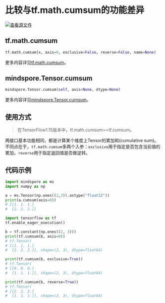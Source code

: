 # 比较与tf.math.cumsum的功能差异

[![查看源文件](https://mindspore-website.obs.cn-north-4.myhuaweicloud.com/website-images/r1.10/resource/_static/logo_source.png)](https://gitee.com/mindspore/docs/blob/r1.10/docs/mindspore/source_zh_cn/note/api_mapping/tensorflow_diff/TensorCumsum.md)

## tf.math.cumsum

```python
tf.math.cumsum(x, axis=0, exclusive=False, reverse=False, name=None)
```

更多内容详见[tf.math.cumsum](https://www.tensorflow.org/versions/r1.15/api_docs/python/tf/math/cumsum)。

## mindspore.Tensor.cumsum

```python
mindspore.Tensor.cumsum(self, axis=None, dtype=None)
```

更多内容详见[mindspore.Tensor.cumsum](https://mindspore.cn/docs/zh-CN/r1.10/api_python/mindspore/Tensor/mindspore.Tensor.cumsum.html#mindspore.Tensor.cumsum)。

## 使用方式

> 在TensorFlow1.15版本中，tf.math.cumsum==tf.cumsum。

两接口基本功能相同，都是计算某个维度上Tensor的累加和(cumulative sum)。不同点在于，`tf.math.cumsum`多两个入参：`exclusive`用于指定是否包含当前值的累加，`reverse`用于指定返回值是否做逆转。

## 代码示例

```python
import mindspore as ms
import numpy as np

a = ms.Tensor(np.ones((2,3)).astype("float32"))
print(a.cumsum(axis=0))
# [[1. 1. 1.]
#  [2. 2. 2.]]

import tensorflow as tf
tf.enable_eager_execution()

b = tf.constant(np.ones((2, 3)))
print(tf.cumsum(b, axis=0))
# tf.Tensor(
# [[1. 1. 1.]
#  [2. 2. 2.]], shape=(2, 3), dtype=float64)

print(tf.cumsum(b, exclusive=True))
# tf.Tensor(
# [[0. 0. 0.]
#  [1. 1. 1.]], shape=(2, 3), dtype=float64)

print(tf.cumsum(b, reverse=True))
# tf.Tensor(
# [[2. 2. 2.]
#  [1. 1. 1.]], shape=(2, 3), dtype=float64)
```
